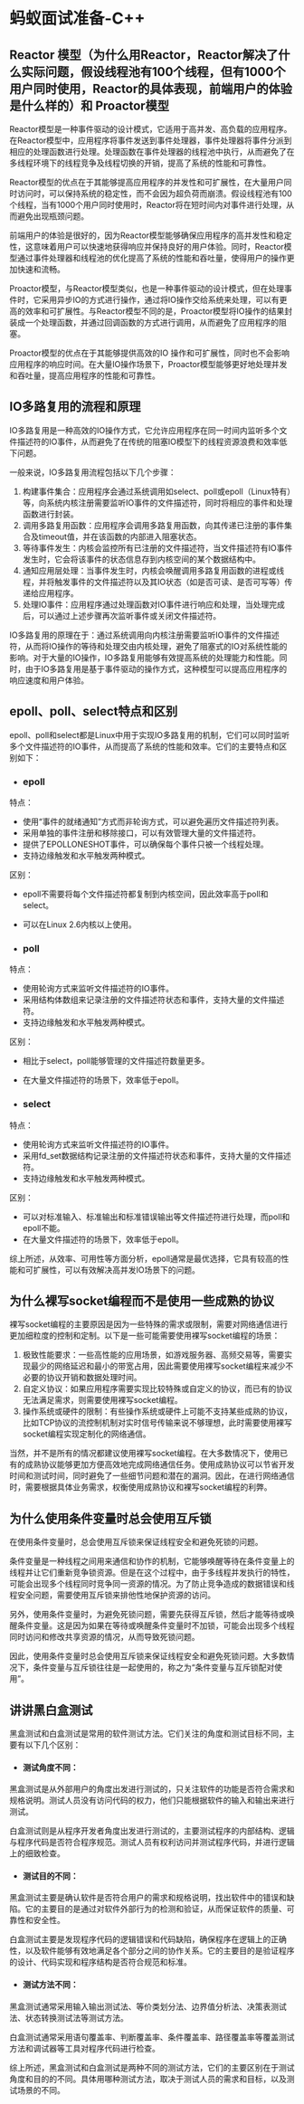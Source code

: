 # 蚂蚁面试准备-C++

## Reactor 模型（为什么用Reactor，Reactor解决了什么实际问题，假设线程池有100个线程，但有1000个用户同时使用，Reactor的具体表现，前端用户的体验是什么样的）和 Proactor模型

Reactor模型是一种事件驱动的设计模式，它适用于高并发、高负载的应用程序。在Reactor模型中，应用程序将事件发送到事件处理器，事件处理器将事件分派到相应的处理函数进行处理。处理函数在事件处理器的线程池中执行，从而避免了在多线程环境下的线程竞争及线程切换的开销，提高了系统的性能和可靠性。

Reactor模型的优点在于其能够提高应用程序的并发性和可扩展性，在大量用户同时访问时，可以保持系统的稳定性，而不会因为超负荷而崩溃。假设线程池有100个线程，当有1000个用户同时使用时，Reactor将在短时间内对事件进行处理，从而避免出现瓶颈问题。

前端用户的体验是很好的，因为Reactor模型能够确保应用程序的高并发性和稳定性，这意味着用户可以快速地获得响应并保持良好的用户体验。同时，Reactor模型通过事件处理器和线程池的优化提高了系统的性能和吞吐量，使得用户的操作更加快速和流畅。

Proactor模型，与Reactor模型类似，也是一种事件驱动的设计模式，但在处理事件时，它采用异步IO的方式进行操作，通过将IO操作交给系统来处理，可以有更高的效率和可扩展性。与Reactor模型不同的是，Proactor模型将IO操作的结果封装成一个处理函数，并通过回调函数的方式进行调用，从而避免了应用程序的阻塞。

Proactor模型的优点在于其能够提供高效的IO 操作和可扩展性，同时也不会影响应用程序的响应时间。在大量IO操作场景下，Proactor模型能够更好地处理并发和吞吐量，提高应用程序的性能和可靠性。

## IO多路复用的流程和原理

IO多路复用是一种高效的IO操作方式，它允许应用程序在同一时间内监听多个文件描述符的IO事件，从而避免了在传统的阻塞IO模型下的线程资源浪费和效率低下问题。

一般来说，IO多路复用流程包括以下几个步骤：

1. 构建事件集合：应用程序会通过系统调用如select、poll或epoll（Linux特有）等，向系统内核注册需要监听IO事件的文件描述符，同时将相应的事件和处理函数进行封装。
2. 调用多路复用函数：应用程序会调用多路复用函数，向其传递已注册的事件集合及timeout值，并在该函数的内部进入阻塞状态。
3. 等待事件发生：内核会监控所有已注册的文件描述符，当文件描述符有IO事件发生时，它会将该事件的状态信息存到内核空间的某个数据结构中。
4. 通知应用层处理：当事件发生时，内核会唤醒调用多路复用函数的进程或线程，并将触发事件的文件描述符以及其IO状态（如是否可读、是否可写等）传递给应用程序。
5. 处理IO事件：应用程序通过处理函数对IO事件进行响应和处理，当处理完成后，可以通过上述步骤再次监听事件或关闭文件描述符。

IO多路复用的原理在于：通过系统调用向内核注册需要监听IO事件的文件描述符，从而将IO操作的等待和处理交由内核处理，避免了阻塞式的IO对系统性能的影响。对于大量的IO操作，IO多路复用能够有效提高系统的处理能力和性能。同时，由于IO多路复用是基于事件驱动的操作方式，这种模型可以提高应用程序的响应速度和用户体验。

## epoll、poll、select特点和区别

epoll、poll和select都是Linux中用于实现IO多路复用的机制，它们可以同时监听多个文件描述符的IO事件，从而提高了系统的性能和效率。它们的主要特点和区别如下：

- ### epoll

特点：

- 使用“事件的就绪通知”方式而非轮询方式，可以避免遍历文件描述符列表。
- 采用单独的事件注册和移除接口，可以有效管理大量的文件描述符。
- 提供了EPOLLONESHOT事件，可以确保每个事件只被一个线程处理。
- 支持边缘触发和水平触发两种模式。

区别：

- epoll不需要将每个文件描述符都复制到内核空间，因此效率高于poll和select。
- 可以在Linux 2.6内核以上使用。

- ### poll

特点：

- 使用轮询方式来监听文件描述符的IO事件。
- 采用结构体数组来记录注册的文件描述符状态和事件，支持大量的文件描述符。
- 支持边缘触发和水平触发两种模式。

区别：

- 相比于select，poll能够管理的文件描述符数量更多。
- 在大量文件描述符的场景下，效率低于epoll。

- ### select

特点：

- 使用轮询方式来监听文件描述符的IO事件。
- 采用fd_set数据结构记录注册的文件描述符状态和事件，支持大量的文件描述符。
- 支持边缘触发和水平触发两种模式。

区别：

- 可以对标准输入、标准输出和标准错误输出等文件描述符进行处理，而poll和epoll不能。
- 在大量文件描述符的场景下，效率低于epoll。

综上所述，从效率、可用性等方面分析，epoll通常是最优选择，它具有较高的性能和可扩展性，可以有效解决高并发IO场景下的问题。

## 为什么裸写socket编程而不是使用一些成熟的协议

裸写socket编程的主要原因是因为一些特殊的需求或限制，需要对网络通信进行更加细粒度的控制和定制。以下是一些可能需要使用裸写socket编程的场景：

1. 极致性能要求：一些高性能的应用场景，如游戏服务器、高频交易等，需要实现最少的网络延迟和最小的带宽占用，因此需要使用裸写socket编程来减少不必要的协议开销和数据处理时间。
2. 自定义协议：如果应用程序需要实现比较特殊或自定义的协议，而已有的协议无法满足需求，则需要使用裸写socket编程。
3. 操作系统或硬件的限制：有些操作系统或硬件上可能不支持某些成熟的协议，比如TCP协议的流控制机制对实时信号传输来说不够理想，此时需要使用裸写socket编程实现定制化的网络通信。

当然，并不是所有的情况都建议使用裸写socket编程。在大多数情况下，使用已有的成熟协议能够更加方便高效地完成网络通信任务。使用成熟协议可以节省开发时间和测试时间，同时避免了一些细节问题和潜在的漏洞。因此，在进行网络通信时，需要根据具体业务需求，权衡使用成熟协议和裸写socket编程的利弊。

## 为什么使用条件变量时总会使用互斥锁

在使用条件变量时，总会使用互斥锁来保证线程安全和避免死锁的问题。

条件变量是一种线程之间用来通信和协作的机制，它能够唤醒等待在条件变量上的线程并让它们重新竞争锁资源。但是在这个过程中，由于多线程并发执行的特性，可能会出现多个线程同时竞争同一资源的情况。为了防止竞争造成的数据错误和线程安全问题，需要使用互斥锁来排他性地保护资源的访问。

另外，使用条件变量时，为避免死锁问题，需要先获得互斥锁，然后才能等待或唤醒条件变量。这是因为如果在等待或唤醒条件变量时不加锁，可能会出现多个线程同时访问和修改共享资源的情况，从而导致死锁问题。

因此，使用条件变量时总会使用互斥锁来保证线程安全和避免死锁问题。大多数情况下，条件变量与互斥锁往往是一起使用的，称之为“条件变量与互斥锁配对使用”。

## 讲讲黑白盒测试

黑盒测试和白盒测试是常用的软件测试方法。它们关注的角度和测试目标不同，主要有以下几个区别：

- #### 测试角度不同：

黑盒测试是从外部用户的角度出发进行测试的，只关注软件的功能是否符合需求和规格说明。测试人员没有访问代码的权力，他们只能根据软件的输入和输出来进行测试。

白盒测试则是从程序开发者角度出发进行测试的，主要测试程序的内部结构、逻辑与程序代码是否符合程序规范。测试人员有权利访问并测试程序代码，并进行逻辑上的细致检查。

- #### 测试目的不同：

黑盒测试主要是确认软件是否符合用户的需求和规格说明，找出软件中的错误和缺陷。它的主要目的是通过对软件外部行为的检测和验证，从而保证软件的质量、可靠性和安全性。

白盒测试主要是发现程序代码的逻辑错误和代码缺陷，确保程序在逻辑上的正确性，以及软件能够有效地满足各个部分之间的协作关系。它的主要目的是验证程序的设计、代码实现和程序结构是否符合规范和标准。

- #### 测试方法不同：

黑盒测试通常采用输入输出测试法、等价类划分法、边界值分析法、决策表测试法、状态转换测试法等测试方法。

白盒测试通常采用语句覆盖率、判断覆盖率、条件覆盖率、路径覆盖率等覆盖测试方法和调试器等工具对程序代码进行检查。

综上所述，黑盒测试和白盒测试是两种不同的测试方法，它们的主要区别在于测试角度和目的的不同。具体用哪种测试方法，取决于测试人员的需求和目标，以及测试场景的不同。